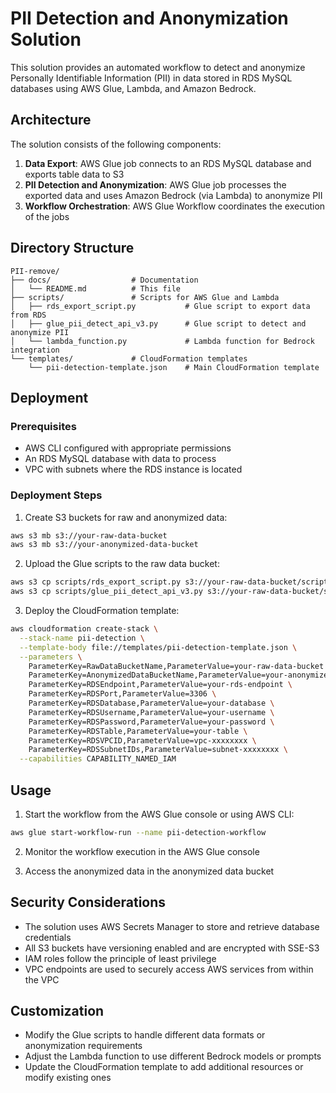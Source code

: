 # PII Detection and Anonymization Solution

This solution provides an automated workflow to detect and anonymize Personally Identifiable Information (PII) in data stored in RDS MySQL databases using AWS Glue, Lambda, and Amazon Bedrock.

## Architecture

The solution consists of the following components:

1. **Data Export**: AWS Glue job connects to an RDS MySQL database and exports table data to S3
2. **PII Detection and Anonymization**: AWS Glue job processes the exported data and uses Amazon Bedrock (via Lambda) to anonymize PII
3. **Workflow Orchestration**: AWS Glue Workflow coordinates the execution of the jobs

## Directory Structure

```
PII-remove/
├── docs/                  # Documentation
│   └── README.md          # This file
├── scripts/               # Scripts for AWS Glue and Lambda
│   ├── rds_export_script.py           # Glue script to export data from RDS
│   ├── glue_pii_detect_api_v3.py      # Glue script to detect and anonymize PII
│   └── lambda_function.py             # Lambda function for Bedrock integration
└── templates/             # CloudFormation templates
    └── pii-detection-template.json    # Main CloudFormation template
```

## Deployment

### Prerequisites

- AWS CLI configured with appropriate permissions
- An RDS MySQL database with data to process
- VPC with subnets where the RDS instance is located

### Deployment Steps

1. Create S3 buckets for raw and anonymized data:

```bash
aws s3 mb s3://your-raw-data-bucket
aws s3 mb s3://your-anonymized-data-bucket
```

2. Upload the Glue scripts to the raw data bucket:

```bash
aws s3 cp scripts/rds_export_script.py s3://your-raw-data-bucket/scripts/
aws s3 cp scripts/glue_pii_detect_api_v3.py s3://your-raw-data-bucket/scripts/
```

3. Deploy the CloudFormation template:

```bash
aws cloudformation create-stack \
  --stack-name pii-detection \
  --template-body file://templates/pii-detection-template.json \
  --parameters \
    ParameterKey=RawDataBucketName,ParameterValue=your-raw-data-bucket \
    ParameterKey=AnonymizedDataBucketName,ParameterValue=your-anonymized-data-bucket \
    ParameterKey=RDSEndpoint,ParameterValue=your-rds-endpoint \
    ParameterKey=RDSPort,ParameterValue=3306 \
    ParameterKey=RDSDatabase,ParameterValue=your-database \
    ParameterKey=RDSUsername,ParameterValue=your-username \
    ParameterKey=RDSPassword,ParameterValue=your-password \
    ParameterKey=RDSTable,ParameterValue=your-table \
    ParameterKey=RDSVPCID,ParameterValue=vpc-xxxxxxxx \
    ParameterKey=RDSSubnetIDs,ParameterValue=subnet-xxxxxxxx \
  --capabilities CAPABILITY_NAMED_IAM
```

## Usage

1. Start the workflow from the AWS Glue console or using AWS CLI:

```bash
aws glue start-workflow-run --name pii-detection-workflow
```

2. Monitor the workflow execution in the AWS Glue console

3. Access the anonymized data in the anonymized data bucket

## Security Considerations

- The solution uses AWS Secrets Manager to store and retrieve database credentials
- All S3 buckets have versioning enabled and are encrypted with SSE-S3
- IAM roles follow the principle of least privilege
- VPC endpoints are used to securely access AWS services from within the VPC

## Customization

- Modify the Glue scripts to handle different data formats or anonymization requirements
- Adjust the Lambda function to use different Bedrock models or prompts
- Update the CloudFormation template to add additional resources or modify existing ones
